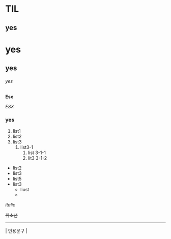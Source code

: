 # TIL

## yes

# yes

## yes

###### yes

__Esx__

_ESX_

### yes

1. list1
2. list2
3. list3
   1. list3-1
      1. list 3-1-1
      2. lit3 3-1-2
* list2
* list3
* list5
* list3
  - liust 
  - 

_italic_

~~취소선~~

___

| 인용문구 |
